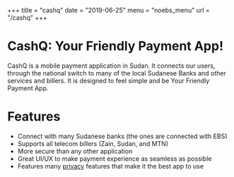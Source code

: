 +++
title = "cashq"
date = "2019-06-25"
menu = "noebs_menu"
url = "/cashq"
+++

# CashQ: Your Friendly Payment App!
CashQ is a mobile payment application in Sudan. It connects our users, through the national switch to many of the local Sudanese Banks and other services and billers. It is designed to feel simple and be Your Friendly Payment App.

# Features
- Connect with many Sudanese banks (the ones are connected with EBS)
- Supports all telecom billers (Zain, Sudan, and MTN)
- More secure than any other application
- Great UI/UX to make payment experience as seamless as possible
- Features many [privacy](/privacy) features that make it the best app to use